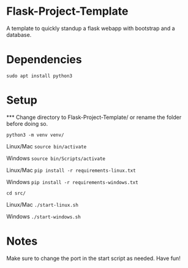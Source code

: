 # Flask-Project-Template
A template to quickly standup a flask webapp with bootstrap and a database.

# Dependencies
``` sudo apt install python3 ```

# Setup
*** Change directory to Flask-Project-Template/ or rename the folder before doing so.

``` python3 -m venv venv/ ```

Linux/Mac
``` source bin/activate ```

Windows
``` source bin/Scripts/activate ```

Linux/Mac
``` pip install -r requirements-linux.txt ```

Windows
``` pip install -r requirements-windows.txt ```


``` cd src/ ```


Linux/Mac
``` ./start-linux.sh ```

Windows
``` ./start-windows.sh ```


# Notes
Make sure to change the port in the start script as needed. Have fun!
